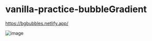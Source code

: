 # vanilla-practice-bubbleGradient
https://bgbubbles.netlify.app/

![image](https://user-images.githubusercontent.com/64809211/169723076-aae88539-3293-4c34-a2b6-38d942a7bca5.png)

